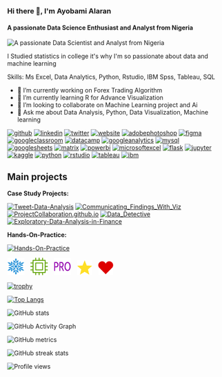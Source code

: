 ### Hi there 👋, I'm Ayobami Alaran 
#### A passionate Data Science Enthusiast and Analyst from Nigeria 
![A passionate Data Scientist and Analyst from Nigeria ](https://pbs.twimg.com/profile_banners/1403660854193803267/1650353181/1080x360)

I Studied statistics in college it's why I'm so passionate about data and machine learning

Skills: Ms Excel, Data Analytics, Python, Rstudio, IBM Spss, Tableau, SQL 

- 🔭 I’m currently working on Forex Trading Algorithm  
- 🌱 I’m currently learning R for Advance Visualization  
- 👯 I’m looking to collaborate on Machine Learning project and Ai
- 💬 Ask me about Data Analysis, Python, Data Visualization, Machine learning 


[<img src='https://cdn.jsdelivr.net/npm/simple-icons@3.0.1/icons/github.svg' alt='github' height='40'>](https://github.com/Ayobami6)  [<img src='https://cdn.jsdelivr.net/npm/simple-icons@3.0.1/icons/linkedin.svg' alt='linkedin' height='40'>](https://www.linkedin.com/in/https://www.linkedin.com/in/ayobami-alaran-b8a1531a3/)  [<img src='https://cdn.jsdelivr.net/npm/simple-icons@3.0.1/icons/twitter.svg' alt='twitter' height='40'>](https://twitter.com/https://twitter.com/Ayobami_A96)  [<img src='https://cdn.jsdelivr.net/npm/simple-icons@3.0.1/icons/icloud.svg' alt='website' height='40'>](https://ayobamidele006.wixsite.com/ayobamialaran)  [<img src='https://cdn.jsdelivr.net/npm/simple-icons@3.0.1/icons/adobephotoshop.svg' alt='adobephotoshop' height='40'>](Adobe)  [<img src='https://cdn.jsdelivr.net/npm/simple-icons@3.0.1/icons/figma.svg' alt='figma' height='40'>](Figma)  [<img src='https://cdn.jsdelivr.net/npm/simple-icons@3.0.1/icons/googleclassroom.svg' alt='googleclassroom' height='40'>](Gc)  [<img src='https://cdn.jsdelivr.net/npm/simple-icons@3.0.1/icons/datacamp.svg' alt='datacamp' height='40'>](Dc)  [<img src='https://cdn.jsdelivr.net/npm/simple-icons@3.0.1/icons/googleanalytics.svg' alt='googleanalytics' height='40'>](GA)  [<img src='https://cdn.jsdelivr.net/npm/simple-icons@3.0.1/icons/mysql.svg' alt='mysql' height='40'>](SQL)  [<img src='https://cdn.jsdelivr.net/npm/simple-icons@3.0.1/icons/googlesheets.svg' alt='googlesheets' height='40'>](GS)  [<img src='https://cdn.jsdelivr.net/npm/simple-icons@3.0.1/icons/matrix.svg' alt='matrix' height='40'>](MA)  [<img src='https://cdn.jsdelivr.net/npm/simple-icons@3.0.1/icons/powerbi.svg' alt='powerbi' height='40'>](PB)  [<img src='https://cdn.jsdelivr.net/npm/simple-icons@3.0.1/icons/microsoftexcel.svg' alt='microsoftexcel' height='40'>](MSE)  [<img src='https://cdn.jsdelivr.net/npm/simple-icons@3.0.1/icons/flask.svg' alt='flask' height='40'>](Fl)  [<img src='https://cdn.jsdelivr.net/npm/simple-icons@3.0.1/icons/jupyter.svg' alt='jupyter' height='40'>](Jp)  [<img src='https://cdn.jsdelivr.net/npm/simple-icons@3.0.1/icons/kaggle.svg' alt='kaggle' height='40'>](KG)  [<img src='https://cdn.jsdelivr.net/npm/simple-icons@3.0.1/icons/python.svg' alt='python' height='40'>](Py)  [<img src='https://cdn.jsdelivr.net/npm/simple-icons@3.0.1/icons/rstudio.svg' alt='rstudio' height='40'>](Rs)  [<img src='https://cdn.jsdelivr.net/npm/simple-icons@3.0.1/icons/tableau.svg' alt='tableau' height='40'>](Tb)  [<img src='https://cdn.jsdelivr.net/npm/simple-icons@3.0.1/icons/ibm.svg' alt='ibm' height='40'>](Ibm)  

## Main projects
**Case Study Projects:**
<p align="left">
  <a href="https://github.com/Ayobami6/Tweet-Data-Analysis"><img width="400" src="https://github-readme-stats.vercel.app/api/pin/?username=Ayobami6&repo=Tweet-Data-Analysis&theme=react&bg_color=1F222E&title_color=F85D7F&icon_color=F8D866&hide_border=true&show_icons=false" alt="Tweet-Data-Analysis"></a>
    <a href="https://github.com/Ayobami6/Communicating_Findings_With_Viz"><img width="400" src="https://github-readme-stats.vercel.app/api/pin/?username=Ayobami6&repo=Communicating_Findings_With_Viz&theme=react&bg_color=1F222E&title_color=F85D7F&icon_color=F8D866&hide_border=true&show_icons=false" alt="Communicating_Findings_With_Viz"></a>
  <a href="https://github.com/Ayobami6/ProjectCollaboration.github.io"><img width="400" src="https://github-readme-stats.vercel.app/api/pin/?username=Ayobami6&repo=ProjectCollaboration.github.io&hide_border=true&bg_color=1F222E&title_color=F85D7F&icon_color=F8D866&theme=react&show_icons=false" alt="ProjectCollaboration.github.io"></a>
  <a href="https://github.com/Ayobami6/Data_Detective"><img width="400" src="https://github-readme-stats.vercel.app/api/pin/?username=Ayobami6&repo=Data_Detective&theme=react&bg_color=1F222E&title_color=F85D7F&icon_color=F8D866&hide_border=true&show_icons=false" alt="Data_Detective"></a>
  <a href="https://github.com/Ayobami6/Exploratory-Data-Analysis-in-Finance"><img width="400" src="https://github-readme-stats.vercel.app/api/pin/?username=Ayobami6&repo=Exploratory-Data-Analysis-in-Finance&theme=react&bg_color=1F222E&title_color=F85D7F&icon_color=F8D866&hide_border=true&show_icons=false" alt="Exploratory-Data-Analysis-in-Finance"></a>
</p>

**Hands-On-Practice:**
<p align="left">
  <a href="https://github.com/Ayobami6/Hands-On-Practice"><img width="400" src="https://github-readme-stats.vercel.app/api/pin/?username=Ayobami6&repo=Hands-On-Practice&theme=react&bg_color=483D8B&title_color=00CED1&icon_color=F8D866&hide_border=true&show_icons=false" alt="Hands-On-Practice"></a>
</p>


<a href='https://archiveprogram.github.com/'><img src='https://raw.githubusercontent.com/acervenky/animated-github-badges/master/assets/acbadge.gif' width='40' height='40'></a> <a href='https://docs.github.com/en/developers'><img src='https://raw.githubusercontent.com/acervenky/animated-github-badges/master/assets/devbadge.gif' width='40' height='40'></a> <a href='https://github.com/pricing'><img src='https://raw.githubusercontent.com/acervenky/animated-github-badges/master/assets/pro.gif' width='40' height='40'></a> <a href='https://stars.github.com/'><img src='https://raw.githubusercontent.com/acervenky/animated-github-badges/master/assets/starbadge.gif' width='35' height='35'></a> <a href='https://docs.github.com/en/github/supporting-the-open-source-community-with-github-sponsors'><img src='https://raw.githubusercontent.com/acervenky/animated-github-badges/master/assets/sponsorbadge.gif' width='35' height='35'></a> 

[![trophy](https://github-profile-trophy.vercel.app/?username=Ayobami6)](https://github.com/ryo-ma/github-profile-trophy)

[![Top Langs](https://github-readme-stats.vercel.app/api/top-langs/?username=Ayobami6)](https://github.com/anuraghazra/github-readme-stats)

![GitHub stats](https://github-readme-stats.vercel.app/api?username=Ayobami6&show_icons=true&count_private=true)  

![GitHub Activity Graph](https://activity-graph.herokuapp.com/graph?username=Ayobami6)  

![GitHub metrics](https://metrics.lecoq.io/Ayobami6)  

![GitHub streak stats](https://github-readme-streak-stats.herokuapp.com/?user=Ayobami6)  

![Profile views](https://gpvc.arturio.dev/Ayobami6)  
